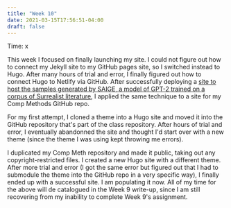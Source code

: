 ```yaml
---
title: "Week 10"
date: 2021-03-15T17:56:51-04:00
draft: false
---
```

Time: x

This week I focused on finally launching my site. I could not figure out how to connect my Jekyll site to my GitHub pages site, so I switched instead to Hugo. After many hours of trial and error, I finally figured out how to connect Hugo to Netlify via GitHub. After successfully deploying a [site to host the samples generated by SAIGE, a model of GPT-2 trained on a corpus of Surrealist literature](https://saige.netlify.app), I applied the same technique to a site for my Comp Methods GitHub repo.

For my first attempt, I cloned a theme into a Hugo site and moved it into the GitHub repository that's part of the class repository. After hours of trial and error, I eventually abandonned the site and thought I'd start over with a new theme (since the theme I was using kept throwing me errors).

I duplicated my Comp Meth repository and made it public, taking out any copyright-restricted files. I created a new Hugo site with a different theme. After more trial and error (I got the same error but figured out that I had to submodule the theme into the GitHub repo in a very specific way), I finally ended up with a successful site. I am populating it now. All of my time for the above will de catalogued in the Week 9 write-up, since I am still recovering from my inability to complete Week 9's assignment. 

